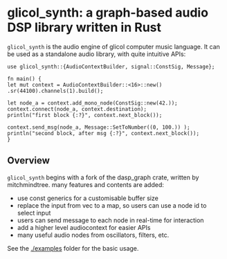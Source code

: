 # glicol_synth: a graph-based audio DSP library written in Rust

`glicol_synth` is the audio engine of glicol computer music language.
It can be used as a standalone audio library, with quite intuitive APIs:

```
use glicol_synth::{AudioContextBuilder, signal::ConstSig, Message};

fn main() {
let mut context = AudioContextBuilder::<16>::new()
.sr(44100).channels(1).build();

let node_a = context.add_mono_node(ConstSig::new(42.));
context.connect(node_a, context.destination);
println("first block {:?}", context.next_block());

context.send_msg(node_a, Message::SetToNumber((0, 100.)) );
println("second block, after msg {:?}", context.next_block());
}
```

## Overview
`glicol_synth` begins with a fork of the dasp_graph crate, written by mitchmindtree.
many features and contents are added:
- use const generics for a customisable buffer size
- replace the input from vec to a map, so users can use a node id to select input
- users can send message to each node in real-time for interaction
- add a higher level audiocontext for easier APIs
- many useful audio nodes from oscillators, filters, etc.

See the [./examples](./examples) folder for the basic usage.